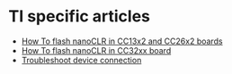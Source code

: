 # TI specific articles

- [How To flash nanoCLR in CC13x2 and CC26x2 boards](flash-nanoclr-cc13x2_26x2.md)
- [How To flash nanoCLR in CC32xx board](flash-nanoclr-cc32xx.md)
- [Troubleshoot device connection](../getting-started-guides/troubleshooting-device-connection.md)
